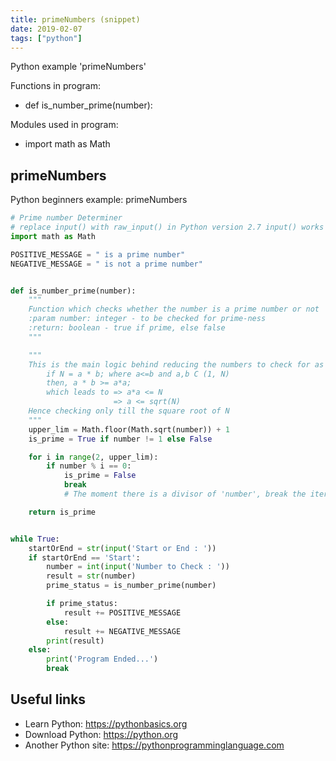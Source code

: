 ```yaml
---
title: primeNumbers (snippet)
date: 2019-02-07
tags: ["python"]
---
```

Python example 'primeNumbers'

Functions in program: 
* def is_number_prime(number):

Modules used in program: 
* import math as Math

## primeNumbers

Python beginners example: primeNumbers

```python
# Prime number Determiner
# replace input() with raw_input() in Python version 2.7 input() works with version 3 
import math as Math

POSITIVE_MESSAGE = " is a prime number"
NEGATIVE_MESSAGE = " is not a prime number"


def is_number_prime(number):
    """
    Function which checks whether the number is a prime number or not
    :param number: integer - to be checked for prime-ness
    :return: boolean - true if prime, else false
    """

    """
    This is the main logic behind reducing the numbers to check for as factors
        if N = a * b; where a<=b and a,b C (1, N)
        then, a * b >= a*a;
        which leads to => a*a <= N
                       => a <= sqrt(N)
    Hence checking only till the square root of N 
    """
    upper_lim = Math.floor(Math.sqrt(number)) + 1
    is_prime = True if number != 1 else False

    for i in range(2, upper_lim):
        if number % i == 0:
            is_prime = False
            break
            # The moment there is a divisor of 'number', break the iteration, as the number is not prime

    return is_prime


while True:
    startOrEnd = str(input('Start or End : '))
    if startOrEnd == 'Start':
        number = int(input('Number to Check : '))
        result = str(number)
        prime_status = is_number_prime(number)

        if prime_status:
            result += POSITIVE_MESSAGE
        else:
            result += NEGATIVE_MESSAGE
        print(result)
    else:
        print('Program Ended...')
        break


```

## Useful links

- Learn Python: https://pythonbasics.org
- Download Python: https://python.org
- Another Python site: https://pythonprogramminglanguage.com
